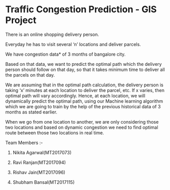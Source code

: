 # Traffic Congestion Prediction - GIS Project
There is an online shopping delivery person.

Everyday he has to visit several ‘n’ locations and deliver parcels.

We have congestion data* of 3 months of bangalore city.

Based on that data, we want to predict the optimal path which the delivery person should follow on that day, so that it takes minimum time to deliver all the parcels on that day.

We are assuming that in the optimal path calculation, the delivery person is taking ‘x’ minutes at each location to deliver the parcel, etc. If x varies, then optimal path will vary accordingly. Hence, at each location, we will dynamically predict the optimal path, using our Machine learning algorithm which we are going to train by the help of the previous historical data of 3 months as stated earlier.

When we go from one location to another, we are only considering those two locations and based on dynamic congestion we need to find optimal route between those two locations in real time.

Team Members :-

1. Nikita Agarwal(MT2017073)

2. Ravi Ranjan(MT2017094)

3. Rishav Jain(MT2017096) 

4. Shubham Bansal(MT2017115) 
